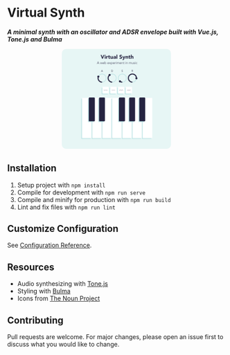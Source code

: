 # Virtual Synth

**_A minimal synth with an oscillator and ADSR envelope built with Vue.js, Tone.js and Bulma_**

<p align="center">
  <img src="Screenshot.png" width="50%" style="border-radius: 10px;">
</p>

## Installation

1. Setup project with `npm install`
2. Compile for development with `npm run serve`
3. Compile and minify for production with `npm run build`
4. Lint and fix files with `npm run lint`

## Customize Configuration

See [Configuration Reference](https://cli.vuejs.org/config/).

## Resources

- Audio synthesizing with [Tone.js](https://tonejs.github.io/)
- Styling with [Bulma](https://bulma.io/)
- Icons from [The Noun Project](https://thenounproject.com/)

## Contributing

Pull requests are welcome. For major changes, please open an issue first to discuss what you would like to change.

